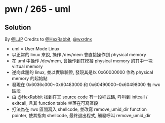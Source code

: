 # pwn / 265 - uml
## Solution

By [@LJP](https://github.com/ljp-tw)
Credits to [@HexRabbit](https://github.com/HexRabbit), [@wxrdnx](https://github.com/wxrdnx)

* uml = User Mode Linux
* 以正常的 linux 來說, 操作 /dev/mem 會直接操作到 physical memory
* 在 uml 中操作 /dev/mem, 會操作到其模擬 physical memory 的其中一塊 virtual memory
* 逆向此題的 linux, 並以實驗驗證, 發現其是以 0x60000000 作為 physical memory 的起始點
* 發現在 0x6036c000\~0x60483000 和 0x60490000\~0x60498000 有 rwx 區段
* 由 [@HexRabbit](https://github.com/HexRabbit) 找到在其 [source code](https://github.com/torvalds/linux/blob/12119cfa1052d512a92524e90ebee85029a918f8/arch/um/os-Linux/umid.c#L409) 有一段程式碼, 呼叫到 initcall / exitcall, 且其 function table 坐落在可寫區段
* 打法為在 rwx 區間寫入 shellcode, 並改寫 remove_umid_dir function pointer, 使其指向 shellcode, 最終退出程式, 觸發呼叫 remove_umid_dir
